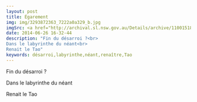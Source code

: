 ```yaml
---
layout: post
title: Égarement
img: img/3293872363_7222a0a329_b.jpg
imgSrc: <a href="http://archival.sl.nsw.gov.au/Details/archive/110015188">State Library of New South Wales</a>
date: 2014-06-26 16-32-44
description: "Fin du désarroi ?<br>
Dans le labyrinthe du néant<br>
Renait le Tao"
keywords: désarroi,labyrinthe,néant,renaître,Tao
---
```

Fin du désarroi ?

Dans le labyrinthe du néant

Renait le Tao
